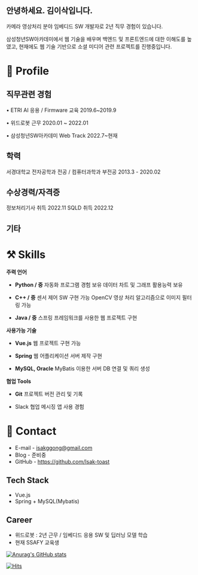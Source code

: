 ## 안녕하세요. 김이삭입니다.

카메라 영상처리 분야 임베디드 SW 개발자로 2년 직무 경험이 있습니다.

삼성청년SW아카데미에서 웹 기술을 배우며 백엔드 및 프론트엔드에 대한 이해도를 높였고, 현재에도 웹 기술 기반으로 소셜 미디어 관련 프로젝트를 진행중입니다. 

# 🔎 Profile
## 직무관련 경험

• ETRI AI 응용 / Firmware 교육 2019.6~2019.9

• 위드로봇 근무 2020.01 ~ 2022.01

• 삼성청년SW아카데미 Web Track 2022.7~현재

## 학력

서경대학교 전자공학과 전공 / 컴퓨터과학과 부전공  2013.3 - 2020.02

## 수상경력/자격증

정보처리기사 취득 2022.11
SQLD 취득 2022.12

## 기타

# ⚒️ Skills
**주력 언어**

- **Python / 중**
    자동화 프로그램 경험 보유
    데이터 차트 및 그래프 활용능력 보유
    
- **C++ / 중**
    센서 제어 SW 구현 가능
    OpenCV 영상 처리 알고리즘으로 이미지 필터링 가능
    
- **Java / 중**
    스프링 프레임워크를 사용한 웹 프로젝트 구현
    

**사용가능 기술**

- **Vue.js**
    웹 프로젝트 구현 가능
    
- **Spring**
    웹 어플리케이션 서버 제작 구현
    
- **MySQL, Oracle**
    MyBatis 이용한 서버 DB 연결 및 쿼리 생성
    

**협업 Tools**

- **Git**
    프로젝트 버전 관리 및 기록 
    
- Slack
    협업 메시징 앱 사용 경험    

# 👋 Contact
- E-mail - isakggong@gmail.com
- Blog - 준비중
- GitHub - https://github.com/Isak-toast

## Tech Stack
- Vue.js
- Spring + MySQL(Mybatis)


## Career
- 위드로봇 : 2년 근무 / 임베디드 응용 SW 및 딥러닝 모델 학습
- 현재 SSAFY 교육생




[![Anurag's GitHub stats](https://github-readme-stats.vercel.app/api?username=Isak-toast)](https://github.com/anuraghazra/github-readme-stats)

[![Hits](https://hits.seeyoufarm.com/api/count/incr/badge.svg?url=https%3A%2F%2Fgithub.com%2FIsak-toast&count_bg=%232545ED&title_bg=%23555555&icon=&icon_color=%23E7E7E7&title=hits&edge_flat=false)](https://hits.seeyoufarm.com)
